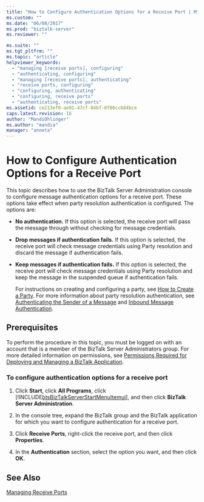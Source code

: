 ```yaml
---
title: "How to Configure Authentication Options for a Receive Port | Microsoft Docs"
ms.custom: ""
ms.date: "06/08/2017"
ms.prod: "biztalk-server"
ms.reviewer: ""

ms.suite: ""
ms.tgt_pltfrm: ""
ms.topic: "article"
helpviewer_keywords: 
  - "managing [receive ports], configuring"
  - "authenticating, configuring"
  - "managing [receive ports], authenticating"
  - "receive ports, configuring"
  - "configuring, authenticating"
  - "configuring, receive ports"
  - "authenticating, receive ports"
ms.assetid: ce213ef0-ae91-47cf-84bf-0f86cc684bce
caps.latest.revision: 16
author: "MandiOhlinger"
ms.author: "mandia"
manager: "anneta"
---
```

# How to Configure Authentication Options for a Receive Port
This topic describes how to use the BizTalk Server Administration console to configure message authentication options for a receive port. These options take effect when party resolution authentication is configured. The options are:  
  
- **No authentication.** If this option is selected, the receive port will pass the message through without checking for message credentials.  
  
- **Drop messages if authentication fails.** If this option is selected, the receive port will check message credentials using Party resolution and discard the message if authentication fails.  
  
- **Keep messages if authentication fails.** If this option is selected, the receive port will check message credentials using Party resolution and keep the message in the suspended queue if authentication fails.  
  
  For instructions on creating and configuring a party, see [How to Create a Party](http://msdn.microsoft.com/library/f6feca1d-bc83-4fb6-981d-26c9e0d53044). For more information about party resolution authentication, see [Authenticating the Sender of a Message](../core/authenticating-the-sender-of-a-message.md) and [Inbound Message Authentication](../core/inbound-message-authentication.md).  
  
## Prerequisites  
 To perform the procedure in this topic, you must be logged on with an account that is a member of the BizTalk Server Administrators group. For more detailed information on permissions, see [Permissions Required for Deploying and Managing a BizTalk Application](../core/permissions-required-for-deploying-and-managing-a-biztalk-application.md).  
  
### To configure authentication options for a receive port  
  
1. Click **Start**, click **All Programs**, click [!INCLUDE[btsBizTalkServerStartMenuItemui](../includes/btsbiztalkserverstartmenuitemui-md.md)], and then click **BizTalk Server Administration**.  
  
2. In the console tree, expand the BizTalk group and the BizTalk application for which you want to configure authentication for a receive port.  
  
3. Click **Receive Ports**, right-click the receive port, and then click **Properties**.  
  
4. In the **Authentication** section, select the option you want, and then click **OK**.  
  
## See Also  
 [Managing Receive Ports](../core/managing-receive-ports.md)